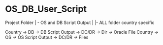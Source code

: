 # OS_DB_User_Script

Project Folder
| - OS and DB Script Output
|	|- ALL folder country specific

Country -> DB -> DB Script Output -> DC/DR -> Dir -> Oracle File
Country -> OS -> OS Script Output -> DC/DR -> Files
